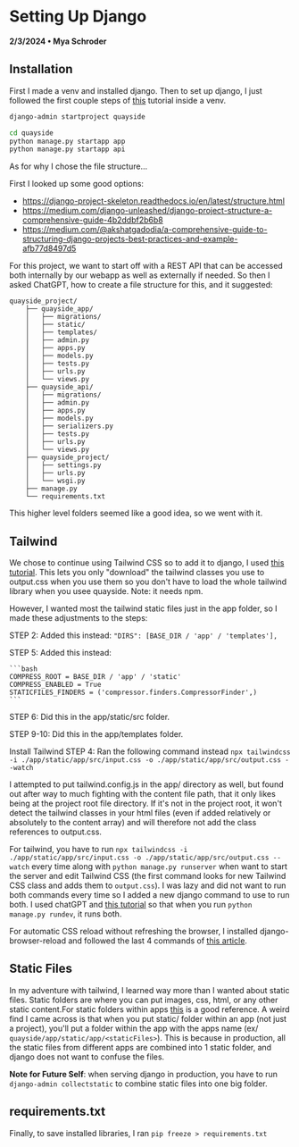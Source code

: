 # Setting Up Django
**2/3/2024 • Mya Schroder**

## Installation
First I made a venv and installed django. Then to set up django, I just followed the first couple steps of [this](https://docs.djangoproject.com/en/5.0/intro/tutorial01/) tutorial inside a venv. 
```bash
django-admin startproject quayside

cd quayside
python manage.py startapp app
python manage.py startapp api

```

As for why I chose the file structure...

First I looked up some good options:

* https://django-project-skeleton.readthedocs.io/en/latest/structure.html
* https://medium.com/django-unleashed/django-project-structure-a-comprehensive-guide-4b2ddbf2b6b8
* https://medium.com/@akshatgadodia/a-comprehensive-guide-to-structuring-django-projects-best-practices-and-example-afb77d8497d5  

For this project, we want to start off with a REST API that can be accessed both internally by our webapp as well as externally if needed. So then I asked ChatGPT, how to create a file structure for this, and it suggested:
```
quayside_project/
    ├── quayside_app/
    │   ├── migrations/
    │   ├── static/
    │   ├── templates/
    │   ├── admin.py
    │   ├── apps.py
    │   ├── models.py
    │   ├── tests.py
    │   ├── urls.py
    │   └── views.py
    ├── quayside_api/
    │   ├── migrations/
    │   ├── admin.py
    │   ├── apps.py
    │   ├── models.py
    │   ├── serializers.py
    │   ├── tests.py
    │   ├── urls.py
    │   └── views.py
    ├── quayside_project/
    │   ├── settings.py
    │   ├── urls.py
    │   └── wsgi.py
    ├── manage.py
    └── requirements.txt
```

This higher level folders seemed like a good idea, so we went with it. 


## Tailwind
We chose to continue using Tailwind CSS so to add it to django, I used [this tutorial](https://flowbite.com/docs/getting-started/django/). This lets you only "download" the tailwind classes you use to output.css when you use them so you don't have to load the whole tailwind library when you usee quayside. Note: it needs npm.

However, I wanted most the tailwind static files just in the app folder, so I made these adjustments to the steps:

STEP 2:
    Added this instead: `"DIRS": [BASE_DIR / 'app' / 'templates'],`

STEP 5:
    Added this instead: 

    ```bash
    COMPRESS_ROOT = BASE_DIR / 'app' / 'static'
    COMPRESS_ENABLED = True
    STATICFILES_FINDERS = ('compressor.finders.CompressorFinder',)
    ```

STEP 6: 
    Did this in the app/static/src folder.

STEP 9-10:
    Did this in the app/templates folder.

Install Tailwind STEP 4:
    Ran the following command instead `npx tailwindcss -i ./app/static/app/src/input.css -o ./app/static/app/src/output.css --watch`


I attempted to put tailwind.config.js in the app/ directory as well, but found out after way to much fighting with the content file path, that it only likes being at the project root file directory. If it's not in the project root, it won't detect the tailwind classes in your html files (even if added relatively or absolutely to the content array) and will therefore not add the class references to output.css. 

For tailwind, you have to run `npx tailwindcss -i ./app/static/app/src/input.css -o ./app/static/app/src/output.css --watch` every time along with `python manage.py runserver` when want to start the server and edit Tailwind CSS (the first command looks for new Tailwind CSS class and adds them to `output.css`).
I was lazy and did not want to run both commands every time so I added a new django command to use to run both. I used chatGPT and [this tutorial](https://simpleisbetterthancomplex.com/tutorial/2018/08/27/how-to-create-custom-django-management-commands.html) so that when you run `python manage.py rundev`, it runs both.


For automatic CSS reload without refreshing the browser, I installed django-browser-reload and followed the last 4 commands of [this article](https://blog.devgenius.io/django-tailwind-setup-made-easy-36043adda97c). 


## Static Files
In my adventure with tailwind, I learned way more than I wanted about static files. Static folders are where you can put images, css, html, or any other static content.For static folders within apps [this](https://docs.djangoproject.com/en/5.0/howto/static-files/) is a good reference. A weird find I came across is that when you put static/ folder within an app (not just a project), you'll put a folder within the app with the apps name (ex/ `quayside/app/static/app/<staticFiles>`). This is because in production, all the static files from different apps are combined into 1 static folder, and django does not want to confuse the files.

 **Note for Future Self**: when serving django in production, you have to run `django-admin collectstatic` to combine static files into one big folder.


## requirements.txt
Finally, to save installed libraries, I ran `pip freeze > requirements.txt`